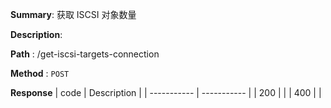 **Summary**: 获取 ISCSI 对象数量

**Description**:

**Path** : /get-iscsi-targets-connection

**Method** : `POST`

**Response**
| code      | Description |
| ----------- | ----------- |
|  200   |       |
|  400   |       |

